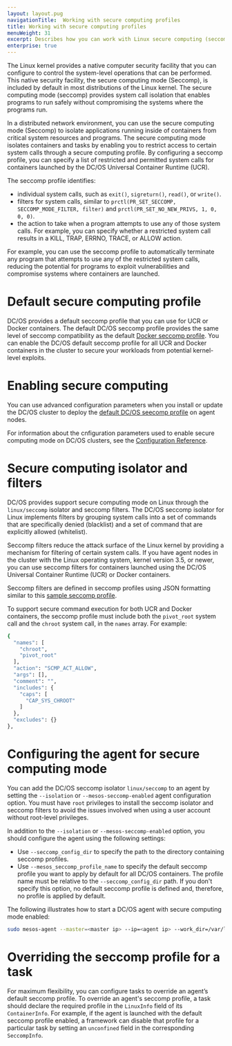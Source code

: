 ```yaml
---
layout: layout.pug
navigationTitle:  Working with secure computing profiles
title: Working with secure computing profiles
menuWeight: 31
excerpt: Describes how you can work with Linux secure computing (seccomp) profiles 
enterprise: true
---
```

<!-- The source repository for this topic is https://github.com/dcos/dcos-docs-site -->
The Linux kernel provides a native computer security facility that you can configure to control the system-level operations that can be performed. This native security facility, the secure computing mode (Seccomp), is included by default in most distributions of the Linux kernel. The secure computing mode (seccomp) provides system call isolation that enables programs to run safely without compromising the systems where the programs run.

In a distributed network environment, you can use the secure computing mode (Seccomp) to isolate applications running inside of containers from critical system resources and programs. The secure computing mode isolates containers and tasks by enabling you to restrict access to certain system calls through a secure computing profile. By configuring a seccomp profile, you can specify a list of restricted and permitted system calls for containers launched by the DC/OS Universal Container Runtime (UCR).

The seccomp profile identifies:
- individual system calls, such as `exit()`, `sigreturn()`, `read()`, or `write()`.
- filters for system calls, similar to `prctl(PR_SET_SECCOMP, SECCOMP_MODE_FILTER, filter)` and `prctl(PR_SET_NO_NEW_PRIVS, 1, 0, 0, 0)`.
- the action to take when a program attempts to use any of those system calls. For example, you can specify whether a restricted system call results in a KILL, TRAP, ERRNO, TRACE, or ALLOW action.

For example, you can use the seccomp profile to automatically terminate any program that attempts to use any of the restricted system calls, reducing the potential for programs to exploit vulnerabilities and compromise systems where containers are launched.

# Default secure computing profile
DC/OS provides a default seccomp profile that you can use for UCR or Docker containers. The default DC/OS seccomp profile provides the same level of seccomp compatibility as the default [Docker seccomp profile](https://docs.docker.com/engine/security/seccomp/). You can enable the DC/OS default seccomp profile for all UCR and Docker containers in the cluster to secure your workloads from potential kernel-level exploits.

# Enabling secure computing
You can use advanced configuration parameters when you install or update the DC/OS cluster to deploy the [default DC/OS seecomp profile](https://github.com/moby/moby/blob/v1.13.1/profiles/seccomp/default.json) on agent nodes.

For information about the cnfiguration parameters used to enable secure computing mode on DC/OS clusters, see the [Configuration Reference](/1.13/installing/production/advanced-configuration/configuration-reference/).

# Secure computing isolator and filters
DC/OS provides support secure computing mode on Linux through the `linux/seccomp` isolator and seccomp filters. The DC/OS seccomp isolator for Linux implements filters by grouping system calls into a set of commands that are specifically denied (blacklist) and a set of command that are explicitly allowed (whitelist).

Seccomp filters reduce the attack surface of the Linux kernel by providing a mechanism for filtering of certain system calls. If you have agent nodes in the cluster with the Linux operating system, kernel version 3.5, or newer, you can use seccomp filters for containers launched using the DC/OS Universal Container Runtime (UCR) or Docker containers.

Seccomp filters are defined in seccomp profiles using JSON formatting similar to this [sample seccomp profile](http://mesos.apache.org/documentation/latest/examples/seccomp_default.json).

To support secure command execution for both UCR and Docker containers, the seccomp profile must include both the `pivot_root` system call and the `chroot` system call, in the `names` array. For example:

```bash
{
  "names": [
    "chroot",
    "pivot_root"
  ],
  "action": "SCMP_ACT_ALLOW",
  "args": [],
  "comment": "",
  "includes": {
    "caps": [
      "CAP_SYS_CHROOT"
    ]
  },
  "excludes": {}
},
```

# Configuring the agent for secure computing mode
You can add the DC/OS seccomp isolator `linux/seccomp` to an agent by setting the `--isolation` or `--mesos-seccomp-enabled` agent configuration option. You must have `root` privileges to install the seccomp isolator and seccomp filters to avoid the issues involved when using a user account without root-level privileges.

In addition to the `--isolation` or `--mesos-seccomp-enabled` option, you should configure the agent using the following settings:
- Use `--seccomp_config_dir` to specify the path to the directory containing seccomp profiles.
- Use `--mesos_seccomp_profile_name` to specify the default seccomp profile you want to apply by default for all DC/OS containers. The profile name must be relative to the `--seccomp_config_dir` path. If you don't specify this option, no default seccomp profile is defined and, therefore, no profile is applied by default.

The following illustrates how to start a DC/OS agent with secure computing mode enabled:

```bash
sudo mesos-agent --master=<master ip> --ip=<agent ip> --work_dir=/var/lib/mesos --isolation=linux/seccomp --seccomp_config_dir=/etc/mesos/seccomp --seccomp_profile_name=default.json
```

# Overriding the seccomp profile for a task
For maximum flexibility, you can configure tasks to override an agent’s default seccomp profile. To override an agent's seccomp profile, a task should declare the required profile in the `LinuxInfo` field of its `ContainerInfo`. For example, if the agent is launched with the default seccomp profile enabled, a framework can disable that profile for a particular task by setting an `unconfined` field in the corresponding `SeccompInfo`.